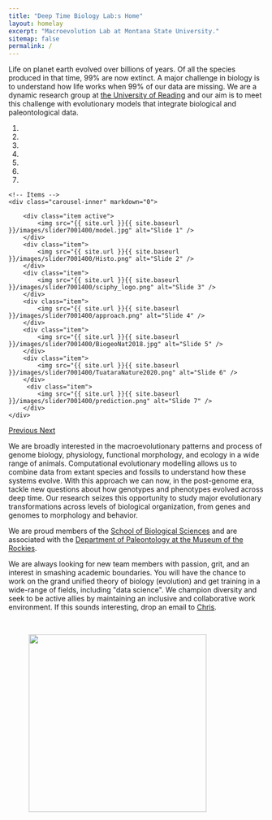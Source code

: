 ```yaml
---
title: "Deep Time Biology Lab:s Home"
layout: homelay
excerpt: "Macroevolution Lab at Montana State University."
sitemap: false
permalink: /
---
```



Life on planet earth evolved over billions of years. Of all the species produced in that time, 99% are now extinct. A major challenge in biology is to understand how life works when 99% of our data are missing. We are a dynamic research group at [the University of Reading](http://www.reading.ac.uk/) and our aim is to meet this challenge with evolutionary models that integrate biological and paleontological data.

<div markdown="0" id="carousel" class="carousel slide" data-ride="carousel" data-interval="5000" data-pause="hover" >
    <!-- Menu -->
    <ol class="carousel-indicators">
        <li data-target="#carousel" data-slide-to="0" class="active"></li>
        <li data-target="#carousel" data-slide-to="1"></li>
        <li data-target="#carousel" data-slide-to="2"></li>
        <li data-target="#carousel" data-slide-to="3"></li>
        <li data-target="#carousel" data-slide-to="4"></li>
        <li data-target="#carousel" data-slide-to="5"></li>
        <li data-target="#carousel" data-slide-to="6"></li>
    </ol>

    <!-- Items -->
    <div class="carousel-inner" markdown="0">

        <div class="item active">
            <img src="{{ site.url }}{{ site.baseurl }}/images/slider7001400/model.jpg" alt="Slide 1" />
        </div>
        <div class="item">
            <img src="{{ site.url }}{{ site.baseurl }}/images/slider7001400/Histo.png" alt="Slide 2" />
        </div>
        <div class="item">
            <img src="{{ site.url }}{{ site.baseurl }}/images/slider7001400/sciphy_logo.png" alt="Slide 3" />
        </div>
        <div class="item">
            <img src="{{ site.url }}{{ site.baseurl }}/images/slider7001400/approach.png" alt="Slide 4" />
        </div>
        <div class="item">
            <img src="{{ site.url }}{{ site.baseurl }}/images/slider7001400/BiogeoNat2018.jpg" alt="Slide 5" />
        </div>
        <div class="item">
            <img src="{{ site.url }}{{ site.baseurl }}/images/slider7001400/TuataraNature2020.png" alt="Slide 6" />
        </div>       
         <div class="item">
            <img src="{{ site.url }}{{ site.baseurl }}/images/slider7001400/prediction.png" alt="Slide 7" />
        </div>
    </div>
  <a class="left carousel-control" href="#carousel" role="button" data-slide="prev">
    <span class="glyphicon glyphicon-chevron-left" aria-hidden="true"></span>
    <span class="sr-only">Previous</span>
  </a>
  <a class="right carousel-control" href="#carousel" role="button" data-slide="next">
    <span class="glyphicon glyphicon-chevron-right" aria-hidden="true"></span>
    <span class="sr-only">Next</span>
  </a>
</div>


We are broadly interested in the macroevolutionary patterns and process of genome biology, physiology, functional morphology, and ecology in a wide range of animals. Computational evolutionary modelling allows us to combine data from extant species and fossils to understand how these systems evolve. With this approach we can now, in the post-genome era, tackle new questions about how genotypes and phenotypes evolved across deep time. Our research seizes this opportunity to study major evolutionary transformations across levels of biological organization, from genes and genomes to morphology and behavior.

We are proud members of the [School of Biological Sciences](http://www.reading.ac.uk/biologicalsciences/) and are associated with the [Department of Paleontology at the Museum of the Rockies](https://museumoftherockies.org/research/paleontology/).

We are always looking for new team members with passion, grit, and an interest in smashing academic boundaries. You will have the chance to work on the grand unified theory of biology (evolution) and get training in a wide-range of fields, including "data science". We champion diversity and seek to be active allies by maintaining an inclusive and collaborative work environment. If this sounds interesting, drop an email to <a href="mailto:c.l.organ@reading.ac.uk">Chris</a>.
<p>&nbsp;</p>
<figure class="fourth">
  <img src="{{ site.url }}{{ site.baseurl }}/images/logopic/UofR_logo.svg" width='350'>
</figure>
